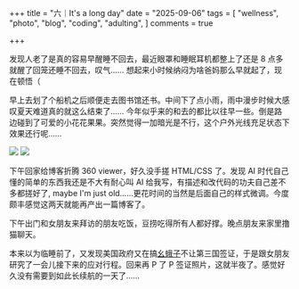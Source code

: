 +++
title = "六｜It's a long day"
date = "2025-09-06"
tags = [
    "wellness",
    "photo",
    "blog",
    "coding",
    "adulting",
]
comments = true

+++

发现人老了是真的容易早醒睡不回去，最近眼罩和睡眠耳机都整上了还是 8 点多就醒了回笼还睡不回去，叹气…… 想起来小时候纳闷为啥爸妈那么早就起了，现在顿悟（

早上去划了个船机之后顺便走去图书馆还书。中间下了点小雨，雨中漫步时候大感叹夏天难道真的就这么结束了…… 今年似乎来的和去的都比以往早一些。倒是路边碰到了可爱的小花花果果。突然觉得一加暗光是不行，这个户外光线充足状态下效果还行呢……

![](https://media.douchi.space/douchi/media_attachments/files/115/159/634/948/075/257/original/2f475b2ceea20b8b.jpg)
![](https://media.douchi.space/douchi/media_attachments/files/115/159/635/022/022/141/original/cac04a066ae19c2f.jpg)

下午回家给博客折腾 360 viewer，好久没手搓 HTML/CSS 了。发现 AI 时代自己懂的简单的东西我还是不大有耐心叫 AI 给我写，有描述和改代码的功夫自己差不多都搓好了, maybe I'm just old……更花时间的当然是后面自己的样式微调。今度颇丰感觉这两天就能再产出一篇博客了。

下午出门和女朋友来拜访的朋友吃饭，豆捞吃得所有人都好撑。晚点朋友来家里撸猫聊天。

本来以为临睡前了，又发现美国政府又在搞[幺蛾子](https://travel.state.gov/content/travel/en/News/visas-news/adjudicating-nonimmigrant-visa-applicants-in-their-country-of-residence-sep-6-2025.html)不让第三国签证，于是跟女朋友研究了一会儿接下来的应对行程。回来再 P 了 P 签证照片，这就半夜了。感觉好久没有需要到如此长续航的一天了…… 